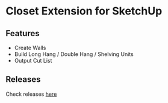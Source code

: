 # Closet Extension for SketchUp

## Features

* Create Walls
* Build Long Hang / Double Hang / Shelving Units
* Output Cut List

## Releases

Check releases [here](https://github.com/brockroadhouse/sketchup-closets/releases)
